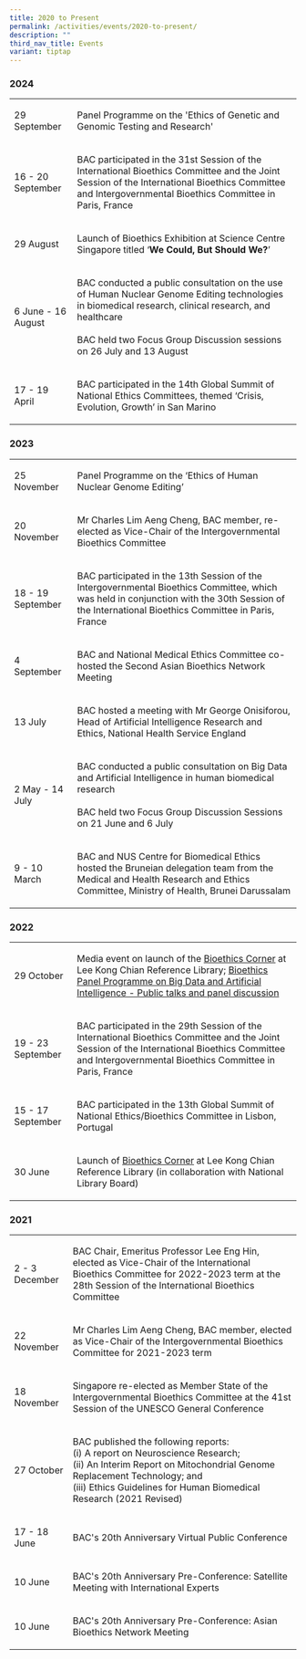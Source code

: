 ```yaml
---
title: 2020 to Present
permalink: /activities/events/2020-to-present/
description: ""
third_nav_title: Events
variant: tiptap
---
```

<h3><strong>2024</strong></h3>
<table style="minWidth: 50px">
<colgroup>
<col>
<col>
</colgroup>
<tbody>
<tr>
<td rowspan="1" colspan="1">
<p>29 September</p>
</td>
<td rowspan="1" colspan="1">
<p>Panel Programme on the 'Ethics of Genetic and Genomic<strong> </strong>Testing
and Research'</p>
</td>
</tr>
<tr>
<td rowspan="1" colspan="1">
<p>16 - 20 September</p>
</td>
<td rowspan="1" colspan="1">
<p>BAC participated in the 31st Session of the International Bioethics Committee
and the Joint Session of the International Bioethics Committee and Intergovernmental
Bioethics Committee in Paris, France</p>
</td>
</tr>
<tr>
<td rowspan="1" colspan="1">
<p>29 August</p>
</td>
<td rowspan="1" colspan="1">
<p>Launch of Bioethics Exhibition at Science Centre Singapore titled ‘<strong>We Could, But Should We?</strong>’</p>
</td>
</tr>
<tr>
<td rowspan="1" colspan="1">
<p>6 June - 16 August</p>
</td>
<td rowspan="1" colspan="1">
<p>BAC conducted a public consultation on the use of Human Nuclear Genome
Editing technologies in biomedical research, clinical research, and healthcare
<br>
<br>BAC held two Focus Group Discussion sessions on 26 July and 13 August</p>
</td>
</tr>
<tr>
<td rowspan="1" colspan="1">
<p>17 - 19 April</p>
</td>
<td rowspan="1" colspan="1">
<p>BAC participated in the 14th Global Summit of National Ethics Committees,
themed ‘Crisis, Evolution, Growth’ in San Marino</p>
</td>
</tr>
</tbody>
</table>
<h3><strong>2023</strong></h3>
<table style="minWidth: 50px">
<colgroup>
<col>
<col>
</colgroup>
<tbody>
<tr>
<td rowspan="1" colspan="1">
<p>25 November</p>
</td>
<td rowspan="1" colspan="1">
<p>Panel Programme on the ‘Ethics of Human Nuclear Genome Editing’</p>
</td>
</tr>
<tr>
<td rowspan="1" colspan="1">
<p>20 November</p>
</td>
<td rowspan="1" colspan="1">
<p>Mr Charles Lim Aeng Cheng, BAC member, re-elected as Vice-Chair of the
Intergovernmental Bioethics Committee</p>
</td>
</tr>
<tr>
<td rowspan="1" colspan="1">
<p>18 - 19 September</p>
</td>
<td rowspan="1" colspan="1">
<p>BAC participated in the 13th Session of the Intergovernmental Bioethics
Committee, which was held in conjunction with the 30th Session of the International
Bioethics Committee in Paris, France</p>
</td>
</tr>
<tr>
<td rowspan="1" colspan="1">
<p>4 September</p>
</td>
<td rowspan="1" colspan="1">
<p>BAC and National Medical Ethics Committee co-hosted the Second Asian Bioethics
Network Meeting</p>
</td>
</tr>
<tr>
<td rowspan="1" colspan="1">
<p>13 July</p>
</td>
<td rowspan="1" colspan="1">
<p>BAC hosted a meeting with Mr George Onisiforou, Head of Artificial Intelligence
Research and Ethics, National Health Service England</p>
</td>
</tr>
<tr>
<td rowspan="1" colspan="1">
<p>2 May - 14 July</p>
</td>
<td rowspan="1" colspan="1">
<p>BAC conducted a public consultation on Big Data and Artificial Intelligence
in human biomedical research
<br>
<br>BAC held two Focus Group Discussion Sessions on 21 June and 6 July</p>
</td>
</tr>
<tr>
<td rowspan="1" colspan="1">
<p>9 - 10 March</p>
</td>
<td rowspan="1" colspan="1">
<p>BAC and NUS Centre for Biomedical Ethics hosted the Bruneian delegation
team from the Medical and Health Research and Ethics Committee, Ministry
of Health, Brunei Darussalam</p>
</td>
</tr>
</tbody>
</table>
<h3><strong>2022</strong></h3>
<table style="minWidth: 50px">
<colgroup>
<col>
<col>
</colgroup>
<tbody>
<tr>
<td rowspan="1" colspan="1">
<p>29 October</p>
</td>
<td rowspan="1" colspan="1">
<p>Media event on launch of the <a href="https://www.bioethics-singapore.gov.sg/bioethicscorner/" rel="noopener nofollow" target="_blank">Bioethics Corner</a> at
Lee Kong Chian Reference Library; <a href="https://www.bioethics-singapore.gov.sg/bioethicspanelprogrammeonbigdataandartificialintelligence/" rel="noopener nofollow" target="_blank">Bioethics Panel Programme on Big Data and Artificial Intelligence - Public talks and panel discussion</a>
</p>
</td>
</tr>
<tr>
<td rowspan="1" colspan="1">
<p>19 - 23 September</p>
</td>
<td rowspan="1" colspan="1">
<p>BAC participated in the 29th Session of the International Bioethics Committee
and the Joint Session of the International Bioethics Committee and Intergovernmental
Bioethics Committee in Paris, France</p>
</td>
</tr>
<tr>
<td rowspan="1" colspan="1">
<p>15 - 17 September</p>
</td>
<td rowspan="1" colspan="1">
<p>BAC participated in the 13th Global Summit of National Ethics/Bioethics
Committee in Lisbon, Portugal</p>
</td>
</tr>
<tr>
<td rowspan="1" colspan="1">
<p>30 June</p>
</td>
<td rowspan="1" colspan="1">
<p>Launch of <a href="https://www.bioethics-singapore.gov.sg/bioethicscorner/" rel="noopener nofollow" target="_blank">Bioethics Corner</a> at
Lee Kong Chian Reference Library (in collaboration with National Library
Board)</p>
</td>
</tr>
</tbody>
</table>
<h3><strong>2021</strong></h3>
<table style="minWidth: 50px">
<colgroup>
<col>
<col>
</colgroup>
<tbody>
<tr>
<td rowspan="1" colspan="1">
<p>2 - 3 December</p>
</td>
<td rowspan="1" colspan="1">
<p>BAC Chair, Emeritus Professor Lee Eng Hin, elected as Vice-Chair of the
International Bioethics Committee for 2022-2023 term at the 28th Session
of the International Bioethics Committee</p>
</td>
</tr>
<tr>
<td rowspan="1" colspan="1">
<p>22 November</p>
</td>
<td rowspan="1" colspan="1">
<p>Mr Charles Lim Aeng Cheng, BAC member, elected as Vice-Chair of the Intergovernmental
Bioethics Committee for 2021-2023 term</p>
</td>
</tr>
<tr>
<td rowspan="1" colspan="1">
<p>18 November</p>
</td>
<td rowspan="1" colspan="1">
<p>Singapore re-elected as Member State of the Intergovernmental Bioethics
Committee at the 41st Session of the UNESCO General Conference</p>
</td>
</tr>
<tr>
<td rowspan="1" colspan="1">
<p>27 October</p>
</td>
<td rowspan="1" colspan="1">
<p>BAC published the following reports:
<br>(i) A report on Neuroscience Research;
<br>(ii) An Interim Report on Mitochondrial Genome Replacement Technology;
and
<br>(iii) Ethics Guidelines for Human Biomedical Research (2021 Revised)</p>
</td>
</tr>
<tr>
<td rowspan="1" colspan="1">
<p>17 - 18 June</p>
</td>
<td rowspan="1" colspan="1">
<p>BAC's 20th Anniversary Virtual Public Conference</p>
</td>
</tr>
<tr>
<td rowspan="1" colspan="1">
<p>10 June</p>
</td>
<td rowspan="1" colspan="1">
<p>BAC's 20th Anniversary Pre-Conference: Satellite Meeting with International
Experts</p>
</td>
</tr>
<tr>
<td rowspan="1" colspan="1">
<p>10 June</p>
</td>
<td rowspan="1" colspan="1">
<p>BAC's 20th Anniversary Pre-Conference: Asian Bioethics Network Meeting</p>
</td>
</tr>
</tbody>
</table>
<p></p>